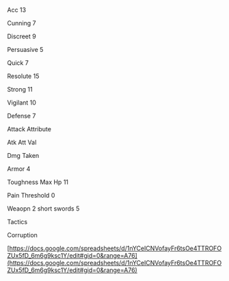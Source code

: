 
Acc 13

Cunning 7

Discreet 9

Persuasive 5

Quick 7

Resolute 15

Strong 11

Vigilant 10

Defense 7

Attack Attribute

Atk Att Val

Dmg Taken

Armor 4

Toughness Max Hp 11

Pain Threshold 0

Weaopn 2 short swords 5

Tactics

Corruption

[https://docs.google.com/spreadsheets/d/1nYCeICNVofayFr6tsOe4TTROFOZUx5fD_6m6g9ksc1Y/edit#gid=0&range=A76](https://docs.google.com/spreadsheets/d/1nYCeICNVofayFr6tsOe4TTROFOZUx5fD_6m6g9ksc1Y/edit#gid=0&range=A76)